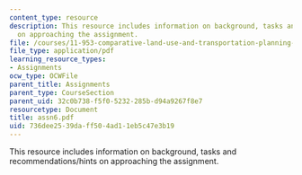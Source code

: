 ```yaml
---
content_type: resource
description: This resource includes information on background, tasks and recommendations/hints
  on approaching the assignment.
file: /courses/11-953-comparative-land-use-and-transportation-planning-spring-2006/736dee2539daff504ad11eb5c47e3b19_assn6.pdf
file_type: application/pdf
learning_resource_types:
- Assignments
ocw_type: OCWFile
parent_title: Assignments
parent_type: CourseSection
parent_uid: 32c0b738-f5f0-5232-285b-d94a9267f8e7
resourcetype: Document
title: assn6.pdf
uid: 736dee25-39da-ff50-4ad1-1eb5c47e3b19
---
```

This resource includes information on background, tasks and recommendations/hints on approaching the assignment.

